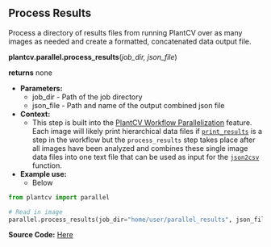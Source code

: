 ## Process Results

Process a directory of results files from running PlantCV over as many images as needed and create a formatted, concatenated data output file. 

**plantcv.parallel.process_results**(*job_dir, json_file*)

**returns** none

- **Parameters:**
    - job_dir   - Path of the job directory
    - json_file - Path and name of the output combined json file
- **Context:**
    - This step is built into the [PlantCV Workflow Parallelization](pipeline_parallel.md) feature. Each image will likely print 
    hierarchical data files if [`print_results`](print_results.md) is a step in the workflow but the `process_results` step takes place after all
    images have been analyzed and combines these single image data files into one text file that can be used as input for the [`json2csv`](tools.md#convert-output-json-data-files-to-csv-tables)
    function. 
- **Example use:**
    - Below 

```python
from plantcv import parallel 

# Read in image
parallel.process_results(job_dir="home/user/parallel_results", json_file="combined_output.txt")


```

**Source Code:** [Here](https://github.com/danforthcenter/plantcv/blob/main/plantcv/parallel/process_results.py)
